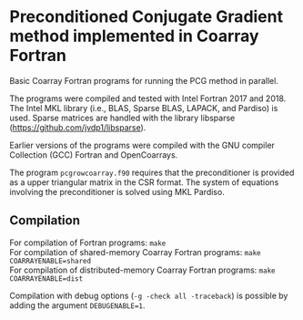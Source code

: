 # Preconditioned Conjugate Gradient method implemented in Coarray Fortran  


Basic Coarray Fortran programs for running the PCG method in parallel.  

The programs were compiled and tested with Intel Fortran 2017 and 2018. The Intel MKL library (i.e., BLAS, Sparse BLAS, LAPACK, and Pardiso) is used. Sparse matrices are handled with the library libsparse (https://github.com/jvdp1/libsparse).  

Earlier versions of the programs were compiled with the GNU compiler Collection (GCC) Fortran and OpenCoarrays.  

The program `pcgrowcoarray.f90` requires that the preconditioner is provided as a upper triangular matrix in the CSR format. The system of equations involving the preconditioner is solved using MKL Pardiso.  


## Compilation  


For compilation of Fortran programs: `make`  
For compilation of shared-memory Coarray Fortran programs: `make COARRAYENABLE=shared`  
For compilation of distributed-memory Coarray Fortran programs: `make COARRAYENABLE=dist`  

Compilation with debug options (`-g -check all -traceback`) is possible by adding the argument `DEBUGENABLE=1`.  



